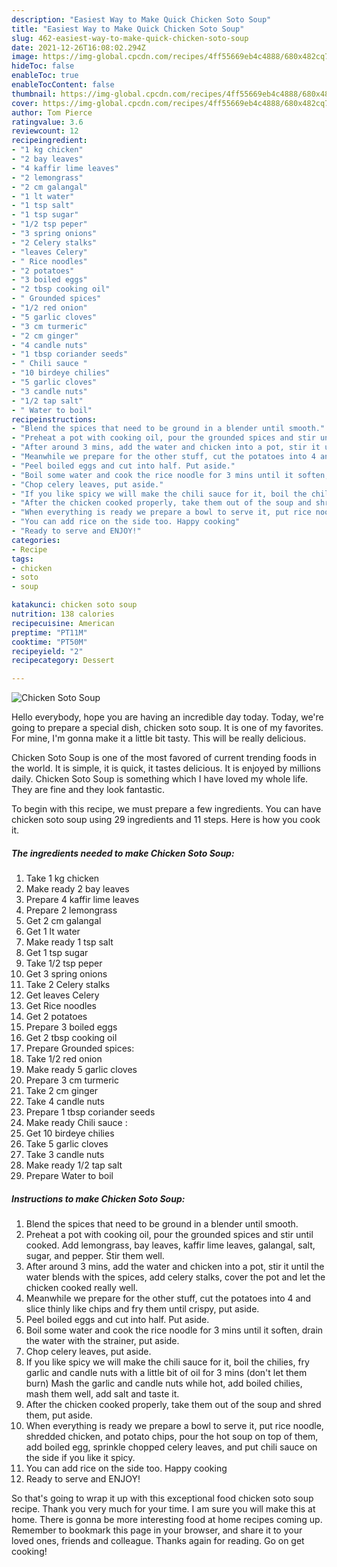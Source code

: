```yaml
---
description: "Easiest Way to Make Quick Chicken Soto Soup"
title: "Easiest Way to Make Quick Chicken Soto Soup"
slug: 462-easiest-way-to-make-quick-chicken-soto-soup
date: 2021-12-26T16:08:02.294Z
image: https://img-global.cpcdn.com/recipes/4ff55669eb4c4888/680x482cq70/chicken-soto-soup-recipe-main-photo.jpg
hideToc: false
enableToc: true
enableTocContent: false
thumbnail: https://img-global.cpcdn.com/recipes/4ff55669eb4c4888/680x482cq70/chicken-soto-soup-recipe-main-photo.jpg
cover: https://img-global.cpcdn.com/recipes/4ff55669eb4c4888/680x482cq70/chicken-soto-soup-recipe-main-photo.jpg
author: Tom Pierce
ratingvalue: 3.6
reviewcount: 12
recipeingredient:
- "1 kg chicken"
- "2 bay leaves"
- "4 kaffir lime leaves"
- "2 lemongrass"
- "2 cm galangal"
- "1 lt water"
- "1 tsp salt"
- "1 tsp sugar"
- "1/2 tsp peper"
- "3 spring onions"
- "2 Celery stalks"
- "leaves Celery"
- " Rice noodles"
- "2 potatoes"
- "3 boiled eggs"
- "2 tbsp cooking oil"
- " Grounded spices"
- "1/2 red onion"
- "5 garlic cloves"
- "3 cm turmeric"
- "2 cm ginger"
- "4 candle nuts"
- "1 tbsp coriander seeds"
- " Chili sauce "
- "10 birdeye chilies"
- "5 garlic cloves"
- "3 candle nuts"
- "1/2 tap salt"
- " Water to boil"
recipeinstructions:
- "Blend the spices that need to be ground in a blender until smooth."
- "Preheat a pot with cooking oil, pour the grounded spices and stir until cooked. Add lemongrass, bay leaves, kaffir lime leaves, galangal, salt, sugar, and pepper. Stir them well."
- "After around 3 mins, add the water and chicken into a pot, stir it until the water blends with the spices, add celery stalks, cover the pot and let the chicken cooked really well."
- "Meanwhile we prepare for the other stuff, cut the potatoes into 4 and slice thinly like chips and fry them until crispy, put aside."
- "Peel boiled eggs and cut into half. Put aside."
- "Boil some water and cook the rice noodle for 3 mins until it soften, drain the water with the strainer, put aside."
- "Chop celery leaves, put aside."
- "If you like spicy we will make the chili sauce for it, boil the chilies, fry garlic and candle nuts with a little bit of oil for 3 mins (don&#39;t let them burn) Mash the garlic and candle nuts while hot, add boiled chilies, mash them well, add salt and taste it."
- "After the chicken cooked properly, take them out of the soup and shred them, put aside."
- "When everything is ready we prepare a bowl to serve it, put rice noodle, shredded chicken, and potato chips, pour the hot soup on top of them, add boiled egg, sprinkle chopped celery leaves, and put chili sauce on the side if you like it spicy."
- "You can add rice on the side too. Happy cooking"
- "Ready to serve and ENJOY!"
categories:
- Recipe
tags:
- chicken
- soto
- soup

katakunci: chicken soto soup 
nutrition: 138 calories
recipecuisine: American
preptime: "PT11M"
cooktime: "PT50M"
recipeyield: "2"
recipecategory: Dessert

---
```



![Chicken Soto Soup](https://img-global.cpcdn.com/recipes/4ff55669eb4c4888/680x482cq70/chicken-soto-soup-recipe-main-photo.jpg)

Hello everybody, hope you are having an incredible day today. Today, we're going to prepare a special dish, chicken soto soup. It is one of my favorites. For mine, I'm gonna make it a little bit tasty. This will be really delicious.

Chicken Soto Soup is one of the most favored of current trending foods in the world. It is simple, it is quick, it tastes delicious. It is enjoyed by millions daily. Chicken Soto Soup is something which I have loved my whole life. They are fine and they look fantastic.




To begin with this recipe, we must prepare a few ingredients. You can have chicken soto soup using 29 ingredients and 11 steps. Here is how you cook it.

<!--inarticleads1-->

##### The ingredients needed to make Chicken Soto Soup:

1. Take 1 kg chicken
1. Make ready 2 bay leaves
1. Prepare 4 kaffir lime leaves
1. Prepare 2 lemongrass
1. Get 2 cm galangal
1. Get 1 lt water
1. Make ready 1 tsp salt
1. Get 1 tsp sugar
1. Take 1/2 tsp peper
1. Get 3 spring onions
1. Take 2 Celery stalks
1. Get leaves Celery
1. Get  Rice noodles
1. Get 2 potatoes
1. Prepare 3 boiled eggs
1. Get 2 tbsp cooking oil
1. Prepare  Grounded spices:
1. Take 1/2 red onion
1. Make ready 5 garlic cloves
1. Prepare 3 cm turmeric
1. Take 2 cm ginger
1. Take 4 candle nuts
1. Prepare 1 tbsp coriander seeds
1. Make ready  Chili sauce :
1. Get 10 birdeye chilies
1. Take 5 garlic cloves
1. Take 3 candle nuts
1. Make ready 1/2 tap salt
1. Prepare  Water to boil




<!--inarticleads2-->

##### Instructions to make Chicken Soto Soup:

1. Blend the spices that need to be ground in a blender until smooth.
1. Preheat a pot with cooking oil, pour the grounded spices and stir until cooked. Add lemongrass, bay leaves, kaffir lime leaves, galangal, salt, sugar, and pepper. Stir them well.
1. After around 3 mins, add the water and chicken into a pot, stir it until the water blends with the spices, add celery stalks, cover the pot and let the chicken cooked really well.
1. Meanwhile we prepare for the other stuff, cut the potatoes into 4 and slice thinly like chips and fry them until crispy, put aside.
1. Peel boiled eggs and cut into half. Put aside.
1. Boil some water and cook the rice noodle for 3 mins until it soften, drain the water with the strainer, put aside.
1. Chop celery leaves, put aside.
1. If you like spicy we will make the chili sauce for it, boil the chilies, fry garlic and candle nuts with a little bit of oil for 3 mins (don&#39;t let them burn) Mash the garlic and candle nuts while hot, add boiled chilies, mash them well, add salt and taste it.
1. After the chicken cooked properly, take them out of the soup and shred them, put aside.
1. When everything is ready we prepare a bowl to serve it, put rice noodle, shredded chicken, and potato chips, pour the hot soup on top of them, add boiled egg, sprinkle chopped celery leaves, and put chili sauce on the side if you like it spicy.
1. You can add rice on the side too. Happy cooking
1. Ready to serve and ENJOY!



So that's going to wrap it up with this exceptional food chicken soto soup recipe. Thank you very much for your time. I am sure you will make this at home. There is gonna be more interesting food at home recipes coming up. Remember to bookmark this page in your browser, and share it to your loved ones, friends and colleague. Thanks again for reading. Go on get cooking!
